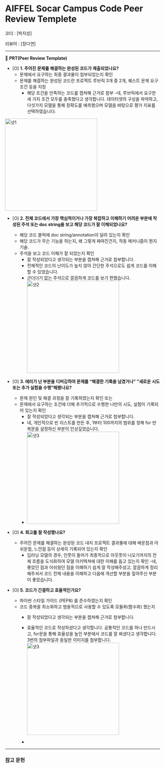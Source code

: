 # AIFFEL Socar Campus Code Peer Review Templete

코더 : [박지성]

리뷰어 : [장다연]

---

🔑 **PRT(Peer Review Template)**

- [O]  **1. 주어진 문제를 해결하는 완성된 코드가 제출되었나요?**
    - 문제에서 요구하는 최종 결과물이 첨부되었는지 확인
    - 문제를 해결하는 완성된 코드란 프로젝트 루브릭 3개 중 2개, 퀘스트 문제 요구조건 등을 지칭
        - 해당 조건을 만족하는 코드를 캡쳐해 근거로 첨부
-네, 루브릭에서 요구한 세 가지 조건 모두를 충족했다고 생각합니다. 데이터셋의 구성을 파악하고, 다섯가지 모델을 통해 정확도를 예측했으며
모델을 바탕으로 평가 지표를 선택하였습니다.
<img width="300" alt="샷1" src="https://github.com/jisungbb/aiffel/assets/112854733/7ca4c175-7044-40b6-b190-78ae8509cc92">

    
- [O]  **2. 전체 코드에서 가장 핵심적이거나 가장 복잡하고 이해하기 어려운 부분에 작성된 
주석 또는 doc string을 보고 해당 코드가 잘 이해되었나요?**
    - 해당 코드 블럭에 doc string/annotation이 달려 있는지 확인
    - 해당 코드가 무슨 기능을 하는지, 왜 그렇게 짜여진건지, 작동 메커니즘이 뭔지 기술.
    - 주석을 보고 코드 이해가 잘 되었는지 확인
        - 잘 작성되었다고 생각되는 부분을 캡쳐해 근거로 첨부합니다.
        - 전체적인 코드의 난이도가 높지 않아 간단한 주석으로도 쉽게 코드를 이해할 수 있었습니다.
        - 군더더기 없는 주석으로 깔끔하게 코드를 보기 편했습니다.
          <img width="300" alt="샷2" src="https://github.com/jisungbb/aiffel/assets/112854733/4726d4cf-9f7c-49cb-91f6-63e7c7627d7c">

        
- [O]  **3. 에러가 난 부분을 디버깅하여 문제를 “해결한 기록을 남겼거나” 
”새로운 시도 또는 추가 실험을 수행”해봤나요?**
    - 문제 원인 및 해결 과정을 잘 기록하였는지 확인 또는
    - 문제에서 요구하는 조건에 더해 추가적으로 수행한 나만의 시도, 
    실험이 기록되어 있는지 확인
        - 잘 작성되었다고 생각되는 부분을 캡쳐해 근거로 첨부합니다.
        - 네, 개인적으로 빈 리스트를 만든 후, 1부터 100까지의 범위를 정해 for 반복문을 설정하신 부분이 인상깊었습니다.
        - <img width="300" alt="샷3" src="https://github.com/jisungbb/aiffel/assets/112854733/56de4c9d-98ac-4a06-855a-a68acb515149">

        
- [O]  **4. 회고를 잘 작성했나요?**
    - 주어진 문제를 해결하는 완성된 코드 내지 프로젝트 결과물에 대해
    배운점과 아쉬운점, 느낀점 등이 상세히 기록되어 있는지 확인
        - 딥러닝 모델의 경우,
        인풋이 들어가 최종적으로 아웃풋이 나오기까지의 전체 흐름을 도식화하여 
        모델 아키텍쳐에 대한 이해를 돕고 있는지 확인
-네, 좋았던 점과 아쉬웠던 점을 이해하기 쉽게 잘 작성해주셨고, 깔끔하게 정리해주셔서 코드 전체 내용을 이해하고
다음에 개선할 부분을 짚어주신 부분이 좋았습니다.


- [O]  **5. 코드가 간결하고 효율적인가요?**
    - 파이썬 스타일 가이드 (PEP8) 를 준수하였는지 확인
    - 코드 중복을 최소화하고 범용적으로 사용할 수 있도록 모듈화(함수화) 했는지
        - 잘 작성되었다고 생각되는 부분을 캡쳐해 근거로 첨부합니다.
        - 효율적인 코드로 작성하셨다고 생각합니다. 공통적인 코드를 하나 만드시고, for문을 통해 효율성을 높인 부분에서 코드를 잘 짜셨다고 생각합니다.
          3번의 첨부파일과 동일한 이미지를 첨부합니다.
          <img width="300" alt="샷3" src="https://github.com/jisungbb/aiffel/assets/112854733/e5e63260-441e-4506-a7f6-4393d2bdef64">

        - 

---
### 참고 문헌
